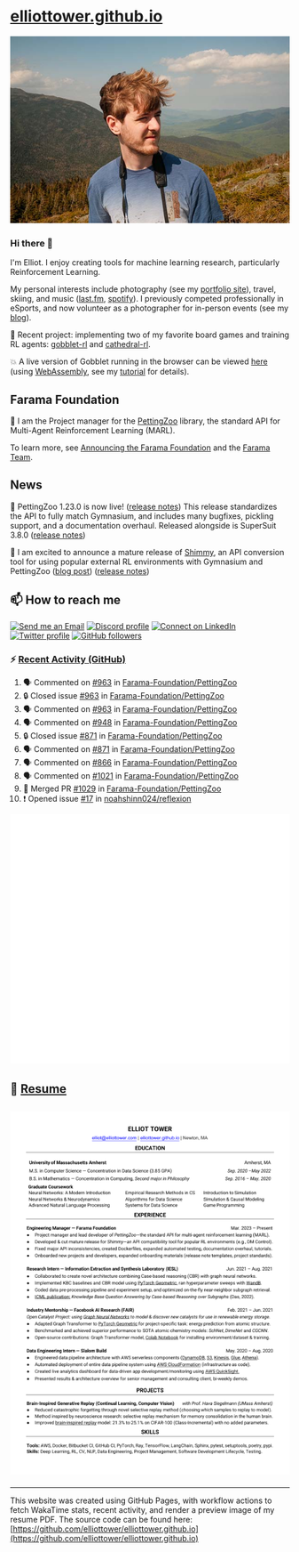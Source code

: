 # [elliottower.github.io](https://github.com/elliottower/elliottower.github.io)

[![A wild Elliot on Mt Washington](https://raw.githubusercontent.com/elliottower/elliottower.github.io/main/src/jpg/DSCF7539-600px.jpg?raw=true)](https://raw.githubusercontent.com/elliottower/elliottower.github.io/main/src/jpg/DSCF7539.jpg?raw=true)

### Hi there 👋

I'm Elliot. I enjoy creating tools for machine learning research, particularly Reinforcement Learning.

My personal interests include photography (see my [portfolio site](https://www.elliottower.com/)), travel, skiing, and music ([last.fm](https://www.last.fm/user/ajsdlfkwer), [spotify](https://open.spotify.com/user/12132818380)). I previously competed professionally in eSports, and now volunteer as a photographer for in-person events (see my [blog](https://www.elliottower.com/stories/?category=events)).

🤖 Recent project: implementing two of my favorite board games and training RL agents: [gobblet-rl](https://github.com/elliottower/gobblet-rl) and [cathedral-rl](https://github.com/elliottower/cathedral-rl). 

💥 A live version of Gobblet running in the browser can be viewed [here](https://elliottower.github.io/gobblet-rl/) (using [WebAssembly](https://webassembly.org/), see my [tutorial](https://github.com/elliottower/gobblet-rl/blob/main/tutorials/WebAssembly/web_assembly.md) for details).

## Farama Foundation

🚀 I am the Project manager for the [PettingZoo](https://github.com/Farama-Foundation/PettingZoo) library, the standard API for Multi-Agent Reinforcement Learning (MARL). 

To learn more, see [Announcing the Farama Foundation](https://farama.org/Announcing-The-Farama-Foundation) and the [Farama Team](https://farama.org/team).

## News

🎉 PettingZoo 1.23.0 is now live! ([release notes](https://github.com/Farama-Foundation/PettingZoo/releases/tag/1.23.0)) This release standardizes the API to fully match Gymnasium, and includes many bugfixes, pickling support, and a documentation overhaul. Released alongside is SuperSuit 3.8.0 ([release notes](https://github.com/Farama-Foundation/SuperSuit/releases/tag/3.8.0)) 

<!-- ![GitHub Release Date](https://img.shields.io/github/release-date/Farama-Foundation/PettingZoo) -->

🎉 I am excited to announce a mature release of [Shimmy](https://github.com/Farama-Foundation/Shimmy), an API conversion tool for using popular external RL environments with Gymnasium and PettingZoo ([blog post](https://farama.org/Announcing-Shimmy)) ([release notes](https://github.com/Farama-Foundation/Shimmy/releases/tag/v1.0.0)) 

## 📫 How to reach me

 [![Send me an Email](https://img.shields.io/badge/email-elliot%40elliottower.com-blue)](mailto:elliot@elliottower.com)
 [![Discord profile](https://img.shields.io/badge/Discord-7289DA?style=flat&logo=discord&logoColor=white)](https://discord.com/users/83091537923145728)
 [![Connect on LinkedIn](https://img.shields.io/badge/--linkedin?label=LinkedIn&logo=LinkedIn&style=social)](https://www.linkedin.com/in/elliot-tower)
 [![Twitter profile](https://img.shields.io/twitter/follow/elliottower?style=social)](https://twitter.com/ElliotTower/)
 [![GitHub followers](https://img.shields.io/github/followers/elliottower?style=social)](https://github.com/elliottower/)

### ⚡ [Recent Activity (GitHub)](https://github.com/elliottower)

<!--START_SECTION:activity-->
1. 🗣 Commented on [#963](https://github.com/Farama-Foundation/PettingZoo/issues/963#issuecomment-1637152884) in [Farama-Foundation/PettingZoo](https://github.com/Farama-Foundation/PettingZoo)
2. 🔒 Closed issue [#963](https://github.com/Farama-Foundation/PettingZoo/issues/963) in [Farama-Foundation/PettingZoo](https://github.com/Farama-Foundation/PettingZoo)
3. 🗣 Commented on [#963](https://github.com/Farama-Foundation/PettingZoo/issues/963#issuecomment-1637150360) in [Farama-Foundation/PettingZoo](https://github.com/Farama-Foundation/PettingZoo)
4. 🗣 Commented on [#948](https://github.com/Farama-Foundation/PettingZoo/pull/948#issuecomment-1637147254) in [Farama-Foundation/PettingZoo](https://github.com/Farama-Foundation/PettingZoo)
5. 🔒 Closed issue [#871](https://github.com/Farama-Foundation/PettingZoo/issues/871) in [Farama-Foundation/PettingZoo](https://github.com/Farama-Foundation/PettingZoo)
6. 🗣 Commented on [#871](https://github.com/Farama-Foundation/PettingZoo/issues/871#issuecomment-1637141032) in [Farama-Foundation/PettingZoo](https://github.com/Farama-Foundation/PettingZoo)
7. 🗣 Commented on [#866](https://github.com/Farama-Foundation/PettingZoo/issues/866#issuecomment-1637139692) in [Farama-Foundation/PettingZoo](https://github.com/Farama-Foundation/PettingZoo)
8. 🗣 Commented on [#1021](https://github.com/Farama-Foundation/PettingZoo/issues/1021#issuecomment-1637138294) in [Farama-Foundation/PettingZoo](https://github.com/Farama-Foundation/PettingZoo)
9. 🎉 Merged PR [#1029](https://github.com/Farama-Foundation/PettingZoo/pull/1029) in [Farama-Foundation/PettingZoo](https://github.com/Farama-Foundation/PettingZoo)
10. ❗ Opened issue [#17](https://github.com/noahshinn024/reflexion/issues/17) in [noahshinn024/reflexion](https://github.com/noahshinn024/reflexion)
<!--END_SECTION:activity-->


<picture>
  <a href="https://metrics.lecoq.io/insights?user=elliottower">
   <img src="/github-metrics.svg" alt="Metrics">
  </a>
</picture>

## 📄 [Resume](https://elliottower.github.io/src/pdf/resume.pdf)

<!-- PDF-TO-MARKDOWN:START -->
![Page 1](src/png/page1.png "Page 1")
---
<!-- PDF-TO-MARKDOWN:END -->

----

This website was created using GitHub Pages, with workflow actions to fetch WakaTime stats, recent activity, and render a preview image of my resume PDF. The source code can be found here: [https://github.com/elliottower/elliottower.github.io](https://github.com/elliottower/elliottower.github.io)
